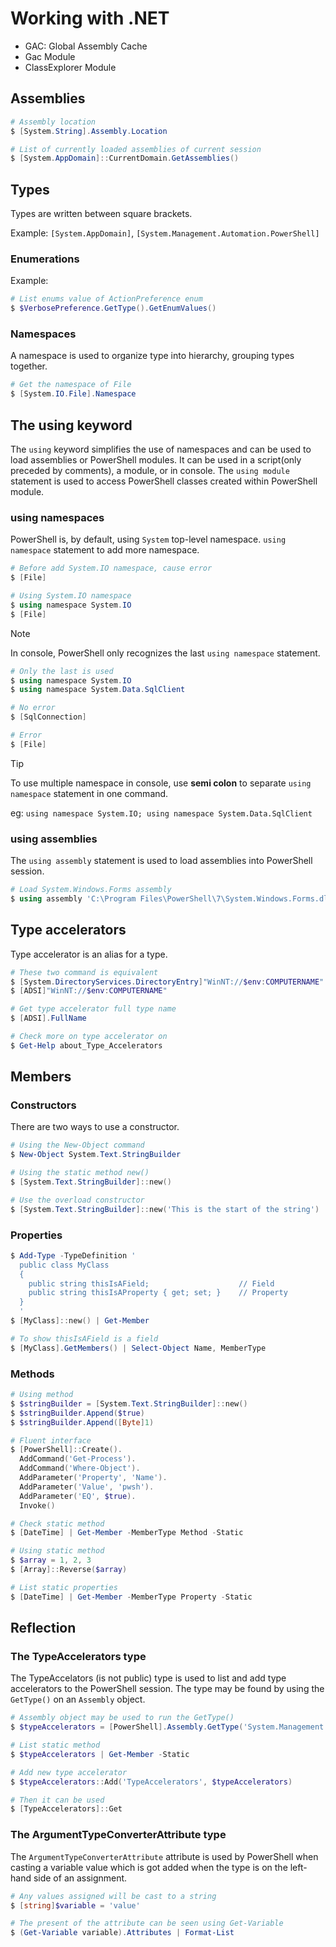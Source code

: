 # Working with .NET

- GAC: Global Assembly Cache
- Gac Module
- ClassExplorer Module

## Assemblies

```powershell
# Assembly location
$ [System.String].Assembly.Location

# List of currently loaded assemblies of current session
$ [System.AppDomain]::CurrentDomain.GetAssemblies()
```

## Types

Types are written between square brackets.

Example: `[System.AppDomain]`, `[System.Management.Automation.PowerShell]`

### Enumerations

Example:

```powershell
# List enums value of ActionPreference enum
$ $VerbosePreference.GetType().GetEnumValues()
```

### Namespaces

A namespace is used to organize type into hierarchy, grouping types together.

```powershell
# Get the namespace of File
$ [System.IO.File].Namespace
```

## The using keyword

The `using` keyword simplifies the use of namespaces and can be used to load assemblies or PowerShell modules. It can be used in a script(only preceded by comments), a module, or in console. The `using module` statement is used to access PowerShell classes created within PowerShell module.

### using namespaces

PowerShell is, by default, using `System` top-level namespace. `using namespace` statement to add more namespace.

```powershell
# Before add System.IO namespace, cause error
$ [File]

# Using System.IO namespace
$ using namespace System.IO
$ [File]
```

> [!NOTE]
> In console, PowerShell only recognizes the last `using namespace` statement.

```powershell
# Only the last is used
$ using namespace System.IO
$ using namespace System.Data.SqlClient

# No error
$ [SqlConnection]

# Error
$ [File]
```

> [!TIP]
> To use multiple namespace in console, use **semi colon** to separate `using namespace` statement in one command.
>
> eg: `using namespace System.IO; using namespace System.Data.SqlClient`

### using assemblies

The `using assembly` statement is used to load assemblies into PowerShell session.

```powershell
# Load System.Windows.Forms assembly
$ using assembly 'C:\Program Files\PowerShell\7\System.Windows.Forms.dll'
```

## Type accelerators

Type accelerator is an alias for a type.

```powershell
# These two command is equivalent
$ [System.DirectoryServices.DirectoryEntry]"WinNT://$env:COMPUTERNAME"
$ [ADSI]"WinNT://$env:COMPUTERNAME"

# Get type accelerator full type name
$ [ADSI].FullName

# Check more on type accelerator on
$ Get-Help about_Type_Accelerators
```

## Members

### Constructors

There are two ways to use a constructor.

```powershell
# Using the New-Object command
$ New-Object System.Text.StringBuilder

# Using the static method new()
$ [System.Text.StringBuilder]::new()

# Use the overload constructor
$ [System.Text.StringBuilder]::new('This is the start of the string')
```

### Properties

```powershell
$ Add-Type -TypeDefinition '
  public class MyClass
  {
    public string thisIsAField;                    // Field
    public string thisIsAProperty { get; set; }    // Property
  }
  '
$ [MyClass]::new() | Get-Member

# To show thisIsAField is a field
$ [MyClass].GetMembers() | Select-Object Name, MemberType
```

### Methods

```powershell
# Using method
$ $stringBuilder = [System.Text.StringBuilder]::new()
$ $stringBuilder.Append($true)
$ $stringBuilder.Append([Byte]1)

# Fluent interface
$ [PowerShell]::Create().
  AddCommand('Get-Process').
  AddCommand('Where-Object').
  AddParameter('Property', 'Name').
  AddParameter('Value', 'pwsh').
  AddParameter('EQ', $true).
  Invoke()

# Check static method
$ [DateTime] | Get-Member -MemberType Method -Static

# Using static method
$ $array = 1, 2, 3
$ [Array]::Reverse($array)

# List static properties
$ [DateTime] | Get-Member -MemberType Property -Static
```

## Reflection

### The TypeAccelerators type

The TypeAccelators (is not public) type is used to list and add type accelerators to the PowerShell session. The type may be found by using the `GetType()` on an `Assembly` object.

```powershell
# Assembly object may be used to run the GetType()
$ $typeAccelerators = [PowerShell].Assembly.GetType('System.Management.Automation.TypeAccelerators')

# List static method
$ $typeAccelerators | Get-Member -Static

# Add new type accelerator
$ $typeAccelerators::Add('TypeAccelerators', $typeAccelerators)

# Then it can be used
$ [TypeAccelerators]::Get
```

### The ArgumentTypeConverterAttribute type

The `ArgumentTypeConverterAttribute` attribute is used by PowerShell when casting a variable value which is got added when the type is on the left-hand side of an assignment.

```powershell
# Any values assigned will be cast to a string
$ [string]$variable = 'value'

# The present of the attribute can be seen using Get-Variable
$ (Get-Variable variable).Attributes | Format-List
```
